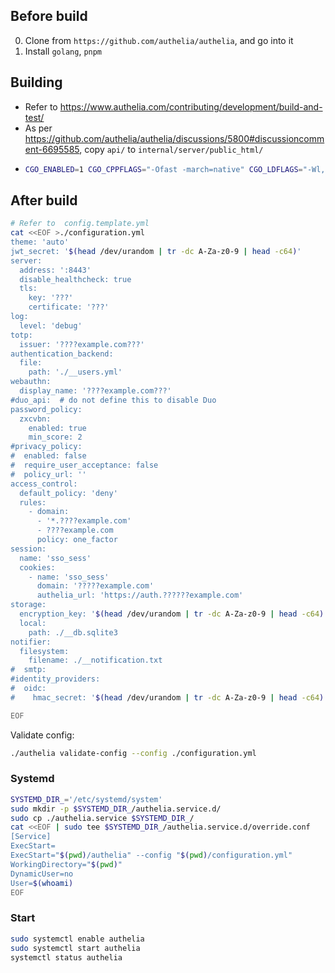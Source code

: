 ## Before build
0.  Clone from `https://github.com/authelia/authelia`, and go into it
0.  Install `golang`, `pnpm`

## Building
-   Refer to https://www.authelia.com/contributing/development/build-and-test/
-   As per https://github.com/authelia/authelia/discussions/5800#discussioncomment-6695585, copy `api/` to `internal/server/public_html/`
-   ```sh
    CGO_ENABLED=1 CGO_CPPFLAGS="-Ofast -march=native" CGO_LDFLAGS="-Wl,-z,relro,-z,now" go build -ldflags "-linkmode=external -s -w" -trimpath -buildmode=pie -o authelia ./cmd/authelia
    ```

## After build

```sh
# Refer to  config.template.yml
cat <<EOF >./configuration.yml
theme: 'auto'
jwt_secret: '$(head /dev/urandom | tr -dc A-Za-z0-9 | head -c64)'
server:
  address: ':8443'
  disable_healthcheck: true
  tls:
    key: '???'
    certificate: '???'
log:
  level: 'debug'
totp:
  issuer: '????example.com???'
authentication_backend:
  file:
    path: './__users.yml'
webauthn:
  display_name: '????example.com???'
#duo_api:  # do not define this to disable Duo
password_policy:
  zxcvbn:
    enabled: true
    min_score: 2 
#privacy_policy:
#  enabled: false
#  require_user_acceptance: false
#  policy_url: ''
access_control:
  default_policy: 'deny'
  rules:
    - domain:
      - '*.????example.com'
      - ????example.com
      policy: one_factor
session:
  name: 'sso_sess'
  cookies:
    - name: 'sso_sess'
      domain: '?????example.com'
      authelia_url: 'https://auth.??????example.com'
storage:
  encryption_key: '$(head /dev/urandom | tr -dc A-Za-z0-9 | head -c64)'
  local:
    path: ./__db.sqlite3
notifier:
  filesystem:
    filename: ./__notification.txt
#  smtp:
#identity_providers:
#  oidc:
#    hmac_secret: '$(head /dev/urandom | tr -dc A-Za-z0-9 | head -c64)'

EOF
```
Validate config:
```sh
./authelia validate-config --config ./configuration.yml
```

### Systemd
```sh
SYSTEMD_DIR_='/etc/systemd/system'
sudo mkdir -p $SYSTEMD_DIR_/authelia.service.d/
sudo cp ./authelia.service $SYSTEMD_DIR_/
cat <<EOF | sudo tee $SYSTEMD_DIR_/authelia.service.d/override.conf
[Service]
ExecStart=
ExecStart="$(pwd)/authelia" --config "$(pwd)/configuration.yml"
WorkingDirectory="$(pwd)"
DynamicUser=no
User=$(whoami)
EOF
```

### Start
```sh
sudo systemctl enable authelia 
sudo systemctl start authelia
systemctl status authelia
```